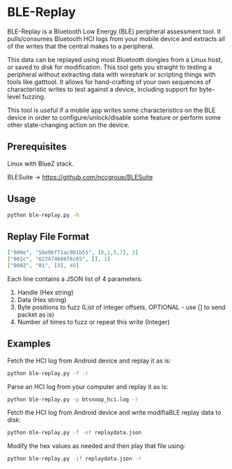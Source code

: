 BLE-Replay
=============

BLE-Replay is a Bluetooth Low Energy (BLE) peripheral assessment tool. It
pulls/consumes Bluetooth HCI logs from your mobile device and extracts all of
the writes that the central makes to a peripheral. 

This data can be replayed using most Bluetooth dongles from a Linux host, or
saved to disk for modification. This tool gets you straight to testing a
peripheral without extracting data with wireshark or scripting things with
tools like gatttool. It allows for hand-crafting of your own sequences of
characteristic writes to test against a device, including support for
byte-level fuzzing. 

This tool is useful if a mobile app writes some characteristics on the BLE
device in order to configure/unlock/disable some feature or perform some other
state-changing action on the device. 


## Prerequisites

Linux with BlueZ stack.

BLESuite -> https://github.com/nccgroup/BLESuite


## Usage

```bash
python ble-replay.py -h
```

## Replay File Format

```json
["000e", "58e96f71ac901b55", [0,1,5,7], 2]
["002c", "627474686f6c65", [], 1]
["0002", "01", [0], 40]
```
Each line contains a JSON list of 4 parameters:

1. Handle (Hex string)
2. Data (Hex string)
3. Byte positions to fuzz (List of integer offsets, OPTIONAL - use [] to send packet as is)
4. Number of times to fuzz or repeat this write (Integer)

## Examples

Fetch the HCI log from Android device and replay it as is:
```bash
python ble-replay.py -f -r
```

Parse an HCI log from your computer and replay it as is:
```bash
python ble-replay.py -p btsnoop_hci.log -r
```


Fetch the HCI log from Android device and write modifiaBLE replay data to disk:
```bash
python ble-replay.py -f -of replaydata.json
```
Modify the hex values as needed and then play that file using:
```bash
python ble-replay.py -if replaydata.json -r
```
